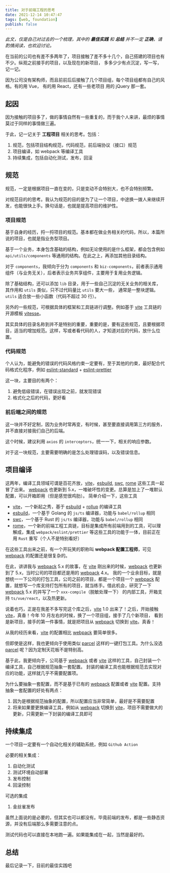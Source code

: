 ```yaml
---
title: 对于前端工程的思考
date: 2021-12-14 10:47:47
tags: [web, foundation]
publish: false
---
```


_此文，仅是自己对过去的一个梳理，其中的 **最佳实践** 和 **总结** 并不一定 **正确**，请酌情阅读，也欢迎讨论。_

在当前的公司也有差不多两年了，项目接触了差不多十几个，自己搭建的项目也有不少。纵观之前接手的项目，以及现在的新项目，
多多少少有点沉淀，写一写，记一记。

因为公司没有架构师，而且前前后后接触了几个项目组，每个项目组都有自己的风格。有的用 Vue， 有的用 React，还有一些老项目
用的 jQuery 那一套。

<!-- more -->

## 起因

因为接触的项目多了，做的事情自然有一些重复的，而于我个人来讲，最烦的事情莫过于同样的事情做三遍。

于此，记一记关于 **工程项目** 相关的思考。包括：

1. 规范，包括项目结构规范，代码规范，前后端协议（接口）规范
2. 项目编译，如 webpack 等编译工具
3. 持续集成，包括自动化测试，发布，回滚

## 规范

规范，一定是根据项目一直在变的，只是变动不会特别大，也不会特别频繁。

对规范目的的思考。我认为规范的目的是为了让一个项目，中途换一拨人来继续开发，也能很快上手。换句话是，也就是提高项目的维护性。

### 项目规范

基于自身的经历，捋一捋项目的规范。基本都在做业务相关的代码，所以，本篇所说的项目，也就是指业务型项目。

基于一个业务，本身包含基础的结构，例如无论使用的是什么框架，都会包含例如 `api/utils/components` 等通用的结构。在此之上，再添加其他目录结构。

对于 `components`，我倾向于分为 `components` 和 `biz-components`，前者表示通用组件（与业务无关），后者表示业务共享组件，主要用于复用业务逻辑。

除了基础结构，还可以添加 `lib` 目录，用于一些自己沉淀的无关业务的相关库，其作用和 `utils` 类似，只不过代码量比 `utils` 要大一些，
通常是一整块逻辑。`utils` 适合放一些小函数（代码不超过 30 行）。

另外的一些规范，可根据具体的框架和工具链进行调整。例如基于 [vite] 工具链的开源模板 [vitesse]。

其实具体的目录名称到并不是特别的重要，重要的是，要有这些规范，且要根据项目，适当的增加规范。这样，写或者看代码的人，才知道对应的代码，放什么位置。

### 代码规范

个人认为，能避免的错误的代码风格约束一定要有，至于其他的约束，最好配合代码格式化程序，例如 [eslint-standard] + [eslint-prettier]

这一块，主要目的有两个：

1. 避免低级错误，在错误出现之前，就发现错误
2. 格式化之后的代码，更好看

### 前后端之间的规范

这一块并不好定制，因为业务时常再变，有时候，甚至要直接调用第三方的服务，并不直接对接我们自己的后端。

这个时候，建议利用 `axios` 的 `interceptors`，统一一下，相关的响应参数。

对于这一块规范，主要需要明确的是怎么处理错误码，以及错误信息。

## 项目编译

这两年，编译工具领域可谓是百花齐放，[vite]，[esbuild], [swc], [rome] 这些工具一起冒了出来。
[webpack] 也更新到 5.x，一堆破坏性的变更。总算是加上了一堆默认配置，可以开箱即用（但是感觉很鸡肋）。
简单介绍一下，这些工具

- [vite]，一个新起之秀，基于 [esbuild] + [rollup] 的编译工具
- [esbuild]，一个基于 Golang 的 `js/ts` 编译器，功能与 `babel/rollup` 相同
- [swc]，一个基于 Rust 的 `js/ts` 编译器，功能与 `babel/rollup` 相同
- [rome]，一个新的前端工程工具链，目标是集成所有前端用到的工具，可以理解成，集成 `webpack/eslint/prettier` 等这些工具的功能于一体，目前正在用 `Rust` 重写（个人不是特别看好）

在这些工具出来之前，有一个开玩笑的职称叫 **webpack 配置工程师**，可见 [webpack] 的配置还是很复杂的。

在此，讲讲我与 [webpack] 5.x 的故事，在 [vite] 刚出来的时候，[webpack] 也更新到了 5.x，当时公司的项目都还是用的 [webpack] 4.x。
我的一个业余目标，就是想统一一下公司的打包工具，公司之前的项目，都是一个项目一个 [webpack] 配置，就想写一个库支持打包所有的项目，就当练手。借此机会，研究了一下
[webpack] 5.x 的并写了一个 `xxx-compile`（脱敏处理一下） 的内部工具，开箱支持 `ts/vue/react`，以及热更新。

说着也巧，正是在我差不多写完这个库之后，[vite] 1.0 出来了！之后，开始接触 [vite]，真香！今年 10 月左右的时候，换了一个项目组，接手了几个新项目，
看到是新项目，接手的第一件事情，就是把项目从 [webpack] 切换到 [vite]。真香！

从我的经历来看，[vite] 的配置相比 [webpack] 要简单很多。

但即使是这样，我也更倾向于使用类似 [parcel] 这样的一键打包工具。为什么没选 [parcel] 呢？因为定制天花板不是特别高。

基于此，我更倾向于，公司基于 [webpack] 或者 [vite] 这样的工具，自己封装一个编译工具，自己根据规范抽象一套配置。
封装的编译工具也能根据规范去实现对应的功能，这样就几乎不需要配置项。

为什么要抽象一套配置，而不是基于已有的 [webpack] 配置或者 [vite] 配置。支持抽象一套配置的好处有两点：

1. 因为是根据规范抽象的配置，所以配置应当非常简单，最好是不需要配置
2. 将来如果要更换编译工具，例如从 [webpack] 切换到 [vite]，项目不需要做大的更新，只需更新一下封装的编译工具即可

## 持续集成

一个项目一定要有一个自动化相关的辅助系统，例如 `Github Action`

必要的相关集成：

1. 自动化测试
2. 测试环境自动部署
3. 发布控制
4. 回滚控制

可选的集成

1. 金丝雀发布

虽然上面说的是必要的，但其实也可以都没有。毕竟前端的发布，都是一些静态资源，并没有后端那么多需要注意的点。

测试代码也可以直接在本地跑一遍。如果能集成在一起，当然是最好的。

## 总结

最后记录一下，目前的最佳实践吧

[parcel]: https://parceljs.org/
[rome]: https://github.com/rome/tools
[swc]: https://swc.rs/
[rollup]: https://rollupjs.org/
[esbuild]: https://esbuild.github.io/
[vite]: https://vitejs.dev
[webpack]: https://webpack.js.org/
[vitesse]: https://github.com/antfu/vitesse
[eslint-standard]: https://github.com/standard/eslint-config-standard
[eslint-prettier]: https://github.com/prettier/eslint-config-prettier
